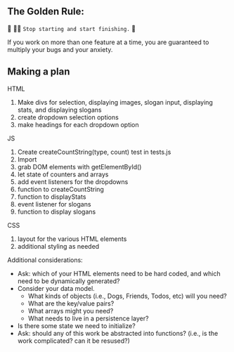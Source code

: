 ## The Golden Rule: 

🦸 🦸‍♂️ `Stop starting and start finishing.` 🏁

If you work on more than one feature at a time, you are guaranteed to multiply your bugs and your anxiety.

## Making a plan

HTML
1) Make divs for selection, displaying images, slogan input, displaying stats, and displaying slogans
2) create dropdown selection options
3) make headings for each dropdown option

JS
1) Create createCountString(type, count) test in tests.js 
2) Import
3) grab DOM elements with getElementById()
4) let state of counters and arrays
5) add event listeners for the dropdowns
6) function to createCountString
7) function to displayStats
8) event listener for slogans
9) function to display slogans 

CSS
1) layout for the various HTML elements
2) additional styling as needed

Additional considerations:
- Ask: which of your HTML elements need to be hard coded, and which need to be dynamically generated?
- Consider your data model. 
  - What kinds of objects (i.e., Dogs, Friends, Todos, etc) will you need? 
  - What are the key/value pairs? 
  - What arrays might you need? 
  - What needs to live in a persistence layer?
- Is there some state we need to initialize?
- Ask: should any of this work be abstracted into functions? (i.e., is the work complicated? can it be resused?)
